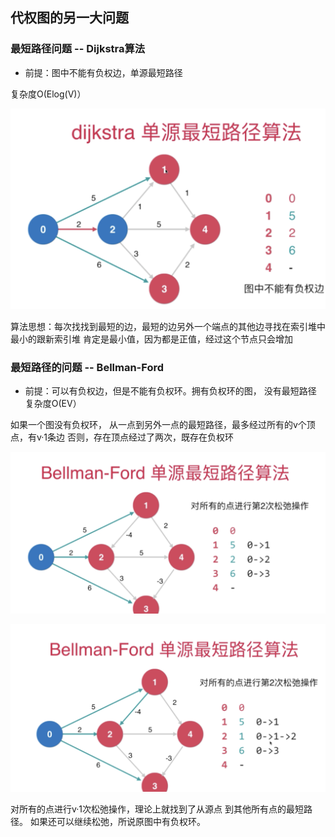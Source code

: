 ## 代权图的另一大问题

### 最短路径问题 -- Dijkstra算法
- 前提：图中不能有负权边，单源最短路径

复杂度O(Elog(V)）

![](../photo/48.png)

算法思想：每次找找到最短的边，最短的边另外一个端点的其他边寻找在索引堆中最小的跟新索引堆
肯定是最小值，因为都是正值，经过这个节点只会增加


### 最短路径的问题 -- Bellman-Ford

- 前提：可以有负权边，但是不能有负权环。拥有负权环的图， 没有最短路径
复杂度O(EV）

如果一个图没有负权环， 从一点到另外一点的最短路径，最多经过所有的v个顶点，有v·1条边 否则，存在顶点经过了两次，既存在负权环

![](../photo/49.png)


![](../photo/50.png)

对所有的点进行v·1次松弛操作，理论上就找到了从源点 到其他所有点的最短路径。 如果还可以继续松弛，所说原图中有负权环。